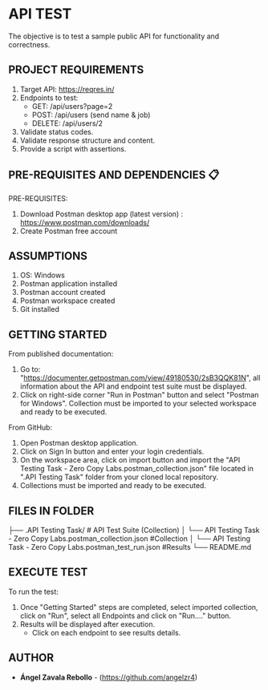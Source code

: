 # API TEST

The objective is to test a sample public API for functionality and correctness.


## PROJECT REQUIREMENTS
1. Target API: https://reqres.in/
2. Endpoints to test:
    - GET: /api/users?page=2
    - POST: /api/users (send name & job)
    - DELETE: /api/users/2
3. Validate status codes.
4. Validate response structure and content.
5. Provide a script with assertions.


## PRE-REQUISITES AND DEPENDENCIES 📋
PRE-REQUISITES:
1. Download Postman desktop app (latest version) : https://www.postman.com/downloads/
2. Create Postman free account


## ASSUMPTIONS

1. OS: Windows
2. Postman application installed
3. Postman account created
4. Postman workspace created
5. Git installed


## GETTING STARTED

From published documentation:
1. Go to: "https://documenter.getpostman.com/view/49180530/2sB3QQK81N", all information about the API and endpoint test suite must be displayed.
2. Click on right-side corner "Run in Postman" button and select "Postman for Windows". Collection must be imported to your selected workspace and ready to be executed.

From GitHub:
1. Open Postman desktop application.
2. Click on Sign In button and enter your login credentials.
3. On the workspace area, click on import button and import the "API Testing Task - Zero Copy Labs.postman_collection.json" file located in ".API Testing Task" folder from your cloned local repository.
4. Collections must be imported and ready to be executed.


## FILES IN FOLDER
├── .API Testing Task/                                  # API Test Suite (Collection)
│   └── API Testing Task - Zero Copy Labs.postman_collection.json   #Collection
│   └── API Testing Task - Zero Copy Labs.postman_test_run.json     #Results
└── README.md


## EXECUTE TEST

To run the test:
1. Once "Getting Started" steps are completed, select imported collection, click on "Run", select all Endpoints and click on "Run...." button.
2. Results will be displayed after execution.
    - Click on each endpoint to see results details.


## AUTHOR

* **Ángel Zavala Rebollo** - (https://github.com/angelzr4)
